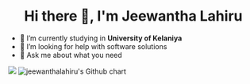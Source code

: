 <h1 style="text-align:center;" > Hi there 👋, I'm Jeewantha Lahiru</h1>

- 🔭 I’m currently studying in <b>University of Kelaniya</b>
- 🤔 I’m looking for help with software solutions
- 💬 Ask me about what you need

<img src="https://github-readme-stats.vercel.app/api?username=JeewanthaLahiru&&show_icons=true&title_color=0c9100&icon_color=000000&text_color=000000&bg_color=ffffff"/>

<img src="http://ghchart.rshah.org/JeewanthaLahiru" alt="jeewanthalahiru's Github chart" />
<!--<img src="http://ghchart.rshah.org/409ba5/JeewanthaLahiru" alt="jeewanthalahiru's Github chart" />-->

